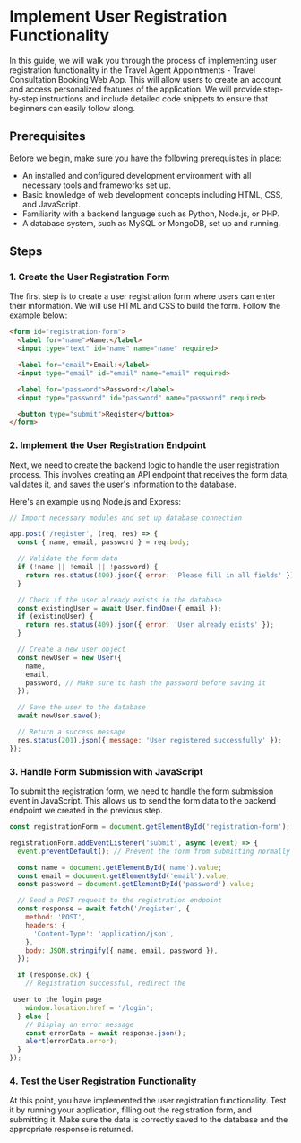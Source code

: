 # Implement User Registration Functionality

In this guide, we will walk you through the process of implementing user registration functionality in the Travel Agent Appointments - Travel Consultation Booking Web App. This will allow users to create an account and access personalized features of the application. We will provide step-by-step instructions and include detailed code snippets to ensure that beginners can easily follow along.

## Prerequisites

Before we begin, make sure you have the following prerequisites in place:

- An installed and configured development environment with all necessary tools and frameworks set up.
- Basic knowledge of web development concepts including HTML, CSS, and JavaScript.
- Familiarity with a backend language such as Python, Node.js, or PHP.
- A database system, such as MySQL or MongoDB, set up and running.

## Steps

### 1. Create the User Registration Form

The first step is to create a user registration form where users can enter their information. We will use HTML and CSS to build the form. Follow the example below:

```html
<form id="registration-form">
  <label for="name">Name:</label>
  <input type="text" id="name" name="name" required>

  <label for="email">Email:</label>
  <input type="email" id="email" name="email" required>

  <label for="password">Password:</label>
  <input type="password" id="password" name="password" required>

  <button type="submit">Register</button>
</form>
```

### 2. Implement the User Registration Endpoint

Next, we need to create the backend logic to handle the user registration process. This involves creating an API endpoint that receives the form data, validates it, and saves the user's information to the database.

Here's an example using Node.js and Express:

```javascript
// Import necessary modules and set up database connection

app.post('/register', (req, res) => {
  const { name, email, password } = req.body;

  // Validate the form data
  if (!name || !email || !password) {
    return res.status(400).json({ error: 'Please fill in all fields' });
  }

  // Check if the user already exists in the database
  const existingUser = await User.findOne({ email });
  if (existingUser) {
    return res.status(409).json({ error: 'User already exists' });
  }

  // Create a new user object
  const newUser = new User({
    name,
    email,
    password, // Make sure to hash the password before saving it
  });

  // Save the user to the database
  await newUser.save();

  // Return a success message
  res.status(201).json({ message: 'User registered successfully' });
});
```

### 3. Handle Form Submission with JavaScript

To submit the registration form, we need to handle the form submission event in JavaScript. This allows us to send the form data to the backend endpoint we created in the previous step.

```javascript
const registrationForm = document.getElementById('registration-form');

registrationForm.addEventListener('submit', async (event) => {
  event.preventDefault(); // Prevent the form from submitting normally

  const name = document.getElementById('name').value;
  const email = document.getElementById('email').value;
  const password = document.getElementById('password').value;

  // Send a POST request to the registration endpoint
  const response = await fetch('/register', {
    method: 'POST',
    headers: {
      'Content-Type': 'application/json',
    },
    body: JSON.stringify({ name, email, password }),
  });

  if (response.ok) {
    // Registration successful, redirect the

 user to the login page
    window.location.href = '/login';
  } else {
    // Display an error message
    const errorData = await response.json();
    alert(errorData.error);
  }
});
```

### 4. Test the User Registration Functionality

At this point, you have implemented the user registration functionality. Test it by running your application, filling out the registration form, and submitting it. Make sure the data is correctly saved to the database and the appropriate response is returned.

